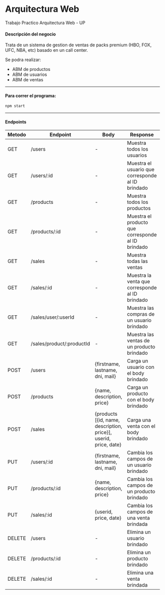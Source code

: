 # Arquitectura Web
Trabajo Practico Arquitectura Web - UP

#### Descripción del negocio
Trata de un sistema de gestion de ventas de packs premium (HBO, FOX, UFC, NBA, etc) basado en un call center. 

Se podra realizar:
- ABM de productos
- ABM de usuarios
- ABM de ventas

---
#### Para correr el programa:
```bash
npm start
```
---

#### Endpoints

Metodo  | Endpoint | Body | Response | Status
------------- | ------------- | ------------ | ---------- | ----------
GET  | /users  | - | Muestra todos los usuarios | 200  
GET  | /users/:id  | - | Muestra el usuario que corresponde al ID brindado | 200
GET  | /products  | - | Muestra todos los productos | 200 
GET  | /products/:id  | - | Muestra el producto que corresponde al ID brindado | 200
GET  | /sales  | - | Muestra todas las ventas | 200 
GET  | /sales/:id  | - | Muestra la venta que corresponde al ID brindado | 200 
GET  | /sales/user/:userId  | - | Muestra las compras de un usuario brindado | 200  
GET  | /sales/product/:productId  | - | Muestra las ventas de un producto brindado | 200  
POST  | /users  | {firstname, lastname, dni, mail} | Carga un usuario con el body brindado | 200
POST  | /products  | {name, description, price} | Carga un producto con el body brindado | 200
POST  | /sales  | {products [{id, name, description, price}], userid, price, date} | Carga una venta con el body brindado | 200
PUT  | /users/:id  | {firstname, lastname, dni, mail} | Cambia los campos de un usuario brindado | 200 
PUT  | /products/:id  | {name, description, price} | Cambia los campos de un producto brindado | 200 
PUT  | /sales/:id  | {userid, price, date} | Cambia los campos de una venta brindada | 200 
DELETE  | /users  | - | Elimina un usuario brindado | 200
DELETE  | /products/:id  | - | Elimina un producto brindado | 200
DELETE  | /sales/:id  | - | Elimina una venta brindada | 200
